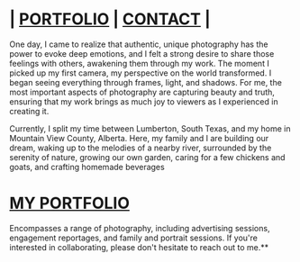 
# | [PORTFOLIO](/stories)  |  [CONTACT](/book) |

One day, I came to realize that authentic, unique photography has the power to evoke deep emotions, and I felt a strong desire to share those feelings with others, awakening them through my work. The moment I picked up my first camera, my perspective on the world transformed. I began seeing everything through frames, light, and shadows. For me, the most important aspects of photography are capturing beauty and truth, ensuring that my work brings as much joy to viewers as I experienced in creating it.

Currently, I split my time between Lumberton, South Texas, and my home in Mountain View County, Alberta. Here, my family and I are building our dream, waking up to the melodies of a nearby river, surrounded by the serenity of nature, growing our own garden, caring for a few chickens and goats, and crafting homemade beverages

# [MY PORTFOLIO](/stories)
Encompasses a range of photography, including advertising sessions, engagement reportages, and family and portrait sessions. If you're interested in collaborating, please don't hesitate to reach out to me.**

